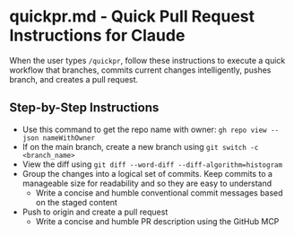 # quickpr.md - Quick Pull Request Instructions for Claude

When the user types `/quickpr`, follow these instructions to execute a quick workflow that branches, commits current changes intelligently, pushes branch, and creates a pull request.

## Step-by-Step Instructions

- Use this command to get the repo name with owner: `gh repo view --json nameWithOwner`
- If on the main branch, create a new branch using `git switch -c <branch_name>`
- View the diff using `git diff --word-diff --diff-algorithm=histogram`
- Group the changes into a logical set of commits. Keep commits to a manageable size for readability and so they are easy to understand
  - Write a concise and humble conventional commit messages based on the staged content
- Push to origin and create a pull request
  - Write a concise and humble PR description using the GitHub MCP
